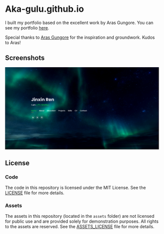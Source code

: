 # Aka-gulu.github.io

I built my portfolio based on the excellent work by Aras Gungore. You can see my portfolio [here](https://aka-gulu.github.io).

Special thanks to [Aras Gungore](https://github.com/arasgungore/arasgungore.github.io) for the inspiration and groundwork. Kudos to Aras!




## Screenshots

<p float="center">
    <img src="https://github.com/Aka-Gulu/Aka-Gulu.github.io/blob/main/Screenshots/Screenshot.png" width="800">
</p>


## License

### Code
The code in this repository is licensed under the MIT License. See the [LICENSE](LICENSE) file for more details.

### Assets
The assets in this repository (located in the `assets` folder) are not licensed for public use and are provided solely for demonstration purposes. All rights to the assets are reserved. See the [ASSETS_LICENSE](ASSETS_LICENSE) file for more details.